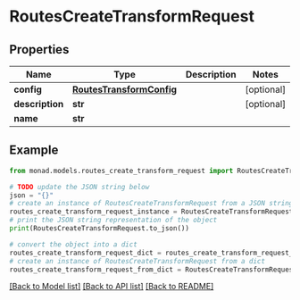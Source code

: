 # RoutesCreateTransformRequest


## Properties

Name | Type | Description | Notes
------------ | ------------- | ------------- | -------------
**config** | [**RoutesTransformConfig**](RoutesTransformConfig.md) |  | [optional] 
**description** | **str** |  | [optional] 
**name** | **str** |  | 

## Example

```python
from monad.models.routes_create_transform_request import RoutesCreateTransformRequest

# TODO update the JSON string below
json = "{}"
# create an instance of RoutesCreateTransformRequest from a JSON string
routes_create_transform_request_instance = RoutesCreateTransformRequest.from_json(json)
# print the JSON string representation of the object
print(RoutesCreateTransformRequest.to_json())

# convert the object into a dict
routes_create_transform_request_dict = routes_create_transform_request_instance.to_dict()
# create an instance of RoutesCreateTransformRequest from a dict
routes_create_transform_request_from_dict = RoutesCreateTransformRequest.from_dict(routes_create_transform_request_dict)
```
[[Back to Model list]](../README.md#documentation-for-models) [[Back to API list]](../README.md#documentation-for-api-endpoints) [[Back to README]](../README.md)


